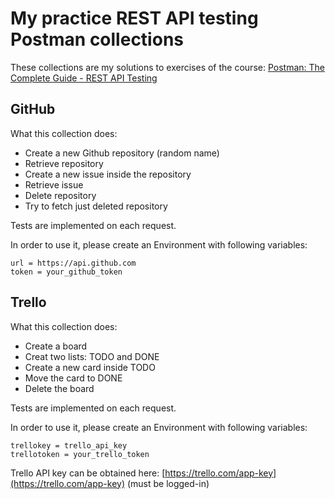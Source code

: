 # My practice REST API testing Postman collections

These collections are my solutions to exercises of the course:
[Postman: The Complete Guide - REST API Testing](https://www.udemy.com/course/postman-the-complete-guide/)

## GitHub

What this collection does:

- Create a new Github repository (random name)
- Retrieve repository
- Create a new issue inside the repository
- Retrieve issue
- Delete repository
- Try to fetch just deleted repository

Tests are implemented on each request.

In order to use it, please create an Environment with following variables:
```
url = https://api.github.com
token = your_github_token
```

## Trello

What this collection does:

- Create a board
- Creat two lists: TODO and DONE
- Create a new card inside TODO
- Move the card to DONE
- Delete the board

Tests are implemented on each request.

In order to use it, please create an Environment with following variables:
```
trellokey = trello_api_key
trellotoken = your_trello_token
```
Trello API key can be obtained here: [https://trello.com/app-key](https://trello.com/app-key) (must be logged-in)
